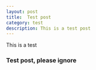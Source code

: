 ```yaml
---
layout: post
title:  Test post
category: test
description: This is a test post
---
```


This is a test

<!--description-->

### Test post, please ignore
